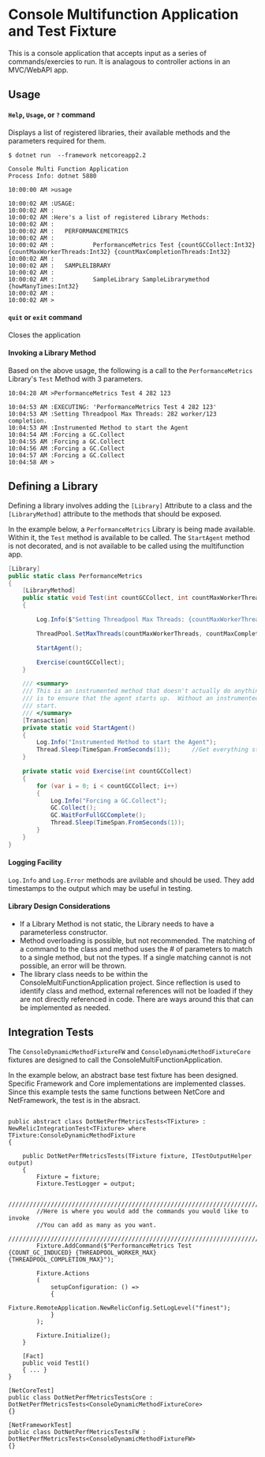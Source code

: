 ﻿# Console Multifunction Application and Test Fixture
This is a console application that accepts input as a series of commands/exercies to run.  It is analagous to controller actions in an MVC/WebAPI app.  


## Usage

#### ```Help```,  ```Usage```, or ```?``` command
Displays a list of registered libraries, their available methods and the parameters required for them.
```
$ dotnet run  --framework netcoreapp2.2

Console Multi Function Application
Process Info: dotnet 5880

10:00:00 AM >usage

10:00:02 AM :USAGE:
10:00:02 AM :
10:00:02 AM :Here's a list of registered Library Methods:
10:00:02 AM :
10:00:02 AM :   PERFORMANCEMETRICS
10:00:02 AM :
10:00:02 AM :           PerformanceMetrics Test {countGCCollect:Int32} {countMaxWorkerThreads:Int32} {countMaxCompletionThreads:Int32}
10:00:02 AM :
10:00:02 AM :   SAMPLELIBRARY
10:00:02 AM :
10:00:02 AM :           SampleLibrary SampleLibrarymethod {howManyTimes:Int32}
10:00:02 AM :
10:00:02 AM >
```

#### ```quit``` or ```exit``` command
Closes the application

#### Invoking a Library Method
Based on the above usage, the following is a call to the ```PerformanceMetrics``` Library's ```Test``` Method with 3 parameters.
```
10:04:28 AM >PerformanceMetrics Test 4 282 123

10:04:53 AM :EXECUTING: 'PerformanceMetrics Test 4 282 123'
10:04:53 AM :Setting Threadpool Max Threads: 282 worker/123 completion.
10:04:53 AM :Instrumented Method to start the Agent
10:04:54 AM :Forcing a GC.Collect
10:04:55 AM :Forcing a GC.Collect
10:04:56 AM :Forcing a GC.Collect
10:04:57 AM :Forcing a GC.Collect
10:04:58 AM >
```


## Defining a Library
Defining a library involves adding the ```[Library]``` Attribute to a class and the ```[LibraryMethod]``` attribute to the methods that should be exposed.

In the example below, a ```PerformanceMetrics``` Library is being made available.  Within it, the ```Test``` method is available to be called.  The ```StartAgent``` method is not decorated, and is not available to be called using the multifunction app.

```csharp
[Library]
public static class PerformanceMetrics
{
	[LibraryMethod]
	public static void Test(int countGCCollect, int countMaxWorkerThreads, int countMaxCompletionThreads)
	{

		Log.Info($"Setting Threadpool Max Threads: {countMaxWorkerThreads} worker/{countMaxCompletionThreads} completion.");

		ThreadPool.SetMaxThreads(countMaxWorkerThreads, countMaxCompletionThreads);

		StartAgent();

		Exercise(countGCCollect);
	}

	/// <summary>
	/// This is an instrumented method that doesn't actually do anything.  Its purpose
	/// is to ensure that the agent starts up.  Without an instrumented method, the agent won't
	/// start.
	/// </summary>
	[Transaction]
	private static void StartAgent()
	{
		Log.Info("Instrumented Method to start the Agent");
		Thread.Sleep(TimeSpan.FromSeconds(1));		//Get everything started up.
	}

	private static void Exercise(int countGCCollect)
	{
		for (var i = 0; i < countGCCollect; i++)
		{
			Log.Info("Forcing a GC.Collect");
			GC.Collect();
			GC.WaitForFullGCComplete();
			Thread.Sleep(TimeSpan.FromSeconds(1));
		}
	}
}
```

#### Logging Facility
```Log.Info``` and ```Log.Error``` methods are avilable and should be used.  They add timestamps to the output which may be useful in testing.


#### Library Design Considerations
* If a Library Method is not static, the Library needs to have a parameterless constructor.
* Method overloading is possible, but not recommended.  The matching of a command to the class and method uses the # of parameters to match to a single method, but not the types.  If a single matching cannot is not possible, an error will be thrown.
* The library class needs to be within the ConsoleMultiFunctionApplication project.  Since reflection is used to identify class and method, external references will not be loaded if they are not directly referenced in code.  There are ways around this that can be implemented as needed.


## Integration Tests
The ```ConsoleDynamicMethodFixtureFW``` and ```ConsoleDynamicMethodFixtureCore``` fixtures are designed to call the ConsoleMultiFunctionApplication.

In the example below, an abstract base test fixture has been designed.  Specific Framework and Core implementations are implemented classes.  Since this example tests the same functions between NetCore and NetFramework, the test is in the absract.

```Csharp

public abstract class DotNetPerfMetricsTests<TFixture> : NewRelicIntegrationTest<TFixture> where TFixture:ConsoleDynamicMethodFixture
{

	public DotNetPerfMetricsTests(TFixture fixture, ITestOutputHelper output)
	{
		Fixture = fixture;
		Fixture.TestLogger = output;
		
		///////////////////////////////////////////////////////////////////////////////////////
		//Here is where you would add the commands you would like to invoke
		//You can add as many as you want.
		///////////////////////////////////////////////////////////////////////////////////////
		Fixture.AddCommand($"PerformanceMetrics Test {COUNT_GC_INDUCED} {THREADPOOL_WORKER_MAX} {THREADPOOL_COMPLETION_MAX}");

		Fixture.Actions
		(
			setupConfiguration: () =>
			{
				Fixture.RemoteApplication.NewRelicConfig.SetLogLevel("finest");
			}
		);

		Fixture.Initialize();
	}

	[Fact]
	public void Test1()
	{ ... }
}

[NetCoreTest]
public class DotNetPerfMetricsTestsCore : DotNetPerfMetricsTests<ConsoleDynamicMethodFixtureCore>
{}

[NetFrameworkTest]
public class DotNetPerfMetricsTestsFW : DotNetPerfMetricsTests<ConsoleDynamicMethodFixtureFW>
{}

```
